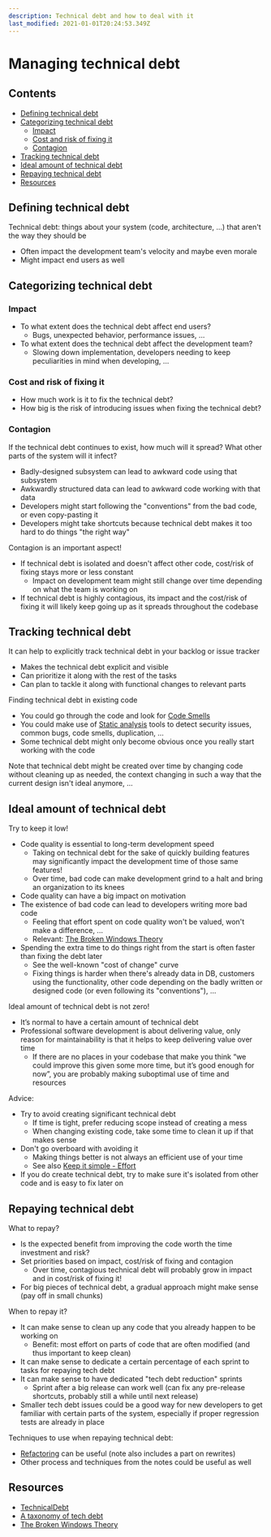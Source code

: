 ```yaml
---
description: Technical debt and how to deal with it
last_modified: 2021-01-01T20:24:53.349Z
---
```


# Managing technical debt

## Contents

-   [Defining technical debt](#defining-technical-debt)
-   [Categorizing technical debt](#categorizing-technical-debt)
    -   [Impact](#impact)
    -   [Cost and risk of fixing it](#cost-and-risk-of-fixing-it)
    -   [Contagion](#contagion)
-   [Tracking technical debt](#tracking-technical-debt)
-   [Ideal amount of technical debt](#ideal-amount-of-technical-debt)
-   [Repaying technical debt](#repaying-technical-debt)
-   [Resources](#resources)

## Defining technical debt

Technical debt: things about your system (code, architecture, ...) that aren't the way they should be

-   Often impact the development team's velocity and maybe even morale
-   Might impact end users as well

## Categorizing technical debt

### Impact

-   To what extent does the technical debt affect end users?
    -   Bugs, unexpected behavior, performance issues, ...
-   To what extent does the technical debt affect the development team?
    -   Slowing down implementation, developers needing to keep peculiarities in mind when developing, ...

### Cost and risk of fixing it

-   How much work is it to fix the technical debt?
-   How big is the risk of introducing issues when fixing the technical debt?

### Contagion

If the technical debt continues to exist, how much will it spread? What other parts of the system will it infect?

-   Badly-designed subsystem can lead to awkward code using that subsystem
-   Awkwardly structured data can lead to awkward code working with that data
-   Developers might start following the "conventions" from the bad code, or even copy-pasting it
-   Developers might take shortcuts because technical debt makes it too hard to do things "the right way"

Contagion is an important aspect!

-   If technical debt is isolated and doesn't affect other code, cost/risk of fixing stays more or less constant
    -   Impact on development team might still change over time depending on what the team is working on
-   If technical debt is highly contagious, its impact and the cost/risk of fixing it will likely keep going up as it spreads throughout the codebase

## Tracking technical debt

It can help to explicitly track technical debt in your backlog or issue tracker

-   Makes the technical debt explicit and visible
-   Can prioritize it along with the rest of the tasks
-   Can plan to tackle it along with functional changes to relevant parts

Finding technical debt in existing code

-   You could go through the code and look for [Code Smells](https://sourcemaking.com/refactoring/smells)
-   You could make use of [Static analysis](./Static-analysis.md) tools to detect security issues, common bugs, code smells, duplication, ...
-   Some technical debt might only become obvious once you really start working with the code

Note that technical debt might be created over time by changing code without cleaning up as needed, the context changing in such a way that the current design isn't ideal anymore, ...

## Ideal amount of technical debt

Try to keep it low!

-   Code quality is essential to long-term development speed
    -   Taking on technical debt for the sake of quickly building features may significantly impact the development time of those same features!
    -   Over time, bad code can make development grind to a halt and bring an organization to its knees
-   Code quality can have a big impact on motivation
-   The existence of bad code can lead to developers writing more bad code
    -   Feeling that effort spent on code quality won't be valued, won't make a difference, ...
    -   Relevant: [The Broken Windows Theory](https://github.com/dwmkerr/hacker-laws#the-broken-windows-theory)
-   Spending the extra time to do things right from the start is often faster than fixing the debt later
    -   See the well-known "cost of change" curve
    -   Fixing things is harder when there's already data in DB, customers using the functionality, other code depending on the badly written or designed code (or even following its "conventions"), ...

Ideal amount of technical debt is not zero!

-   It’s normal to have a certain amount of technical debt
-   Professional software development is about delivering value, only reason for maintainability is that it helps to keep delivering value over time
    -   If there are no places in your codebase that make you think “we could improve this given some more time, but it’s good enough for now”, you are probably making suboptimal use of time and resources

Advice:

-   Try to avoid creating significant technical debt
    -   If time is tight, prefer reducing scope instead of creating a mess
    -   When changing existing code, take some time to clean it up if that makes sense
-   Don't go overboard with avoiding it
    -   Making things better is not always an efficient use of your time
    -   See also [Keep it simple - Effort](../mindset/Keep-it-simple.md#Effort)
-   If you do create technical debt, try to make sure it's isolated from other code and is easy to fix later on

## Repaying technical debt

What to repay?

-   Is the expected benefit from improving the code worth the time investment and risk?
-   Set priorities based on impact, cost/risk of fixing and contagion
    -   Over time, contagious technical debt will probably grow in impact and in cost/risk of fixing it!
-   For big pieces of technical debt, a gradual approach might make sense (pay off in small chunks)

When to repay it?

-   It can make sense to clean up any code that you already happen to be working on
    -   Benefit: most effort on parts of code that are often modified (and thus important to keep clean)
-   It can make sense to dedicate a certain percentage of each sprint to tasks for repaying tech debt
-   It can make sense to have dedicated "tech debt reduction" sprints
    -   Sprint after a big release can work well (can fix any pre-release shortcuts, probably still a while until next release)
-   Smaller tech debt issues could be a good way for new developers to get familiar with certain parts of the system, especially if proper regression tests are already in place

Techniques to use when repaying technical debt:

-   [Refactoring](./Refactoring.md) can be useful (note also includes a part on rewrites)
-   Other process and techniques from the notes could be useful as well

## Resources

-   [TechnicalDebt](https://martinfowler.com/bliki/TechnicalDebt.html)
-   [A taxonomy of tech debt](https://technology.riotgames.com/news/taxonomy-tech-debt)
-   [The Broken Windows Theory](https://github.com/dwmkerr/hacker-laws#the-broken-windows-theory)
